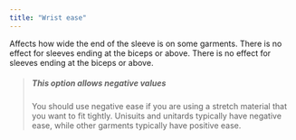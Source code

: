 ```yaml
---
title: "Wrist ease"
---
```


Affects how wide the end of the sleeve is on some garments. There is no effect for sleeves ending at the biceps or above. There is no effect for sleeves ending at the biceps or above.

> ##### This option allows negative values
> 
> You should use negative ease if you are using a stretch material that you want to fit tightly. Unisuits and unitards typically have negative ease, while other garments typically have positive ease.
